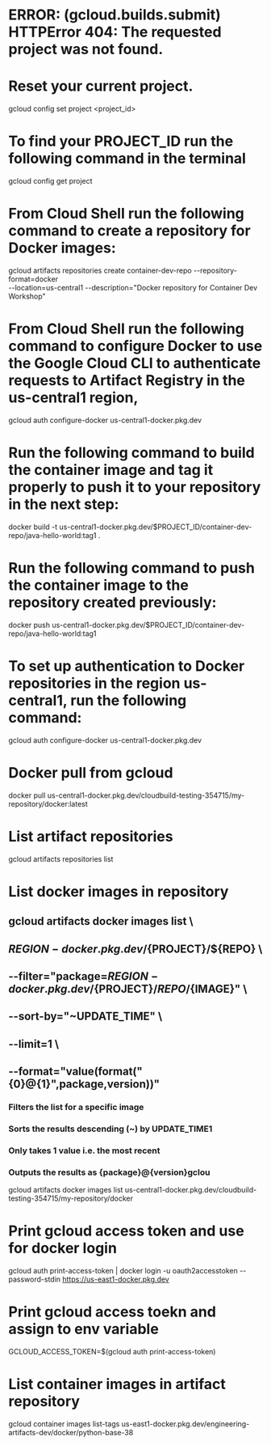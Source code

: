 # ERROR: (gcloud.builds.submit) HTTPError 404: The requested project was not found.
# Reset your current project.
gcloud config set project <project_id>

# To find your PROJECT_ID run the following command in the terminal
gcloud config get project

# From Cloud Shell run the following command to create a repository for Docker images:
gcloud artifacts repositories create container-dev-repo --repository-format=docker \
--location=us-central1 --description="Docker repository for Container Dev Workshop"


# From Cloud Shell run the following command to configure Docker to use the Google Cloud CLI to authenticate requests to Artifact Registry in the us-central1 region,
gcloud auth configure-docker us-central1-docker.pkg.dev

# Run the following command to build the container image and tag it properly to push it to your repository in the next step:
docker build -t us-central1-docker.pkg.dev/$PROJECT_ID/container-dev-repo/java-hello-world:tag1 .

# Run the following command to push the container image to the repository created previously:
docker push us-central1-docker.pkg.dev/$PROJECT_ID/container-dev-repo/java-hello-world:tag1

# To set up authentication to Docker repositories in the region us-central1, run the following command:
gcloud auth configure-docker us-central1-docker.pkg.dev

# Docker pull from gcloud
docker pull us-central1-docker.pkg.dev/cloudbuild-testing-354715/my-repository/docker:latest

# List artifact repositories
gcloud artifacts repositories list

# List docker images in repository
## gcloud artifacts docker images list \
## ${REGION}-docker.pkg.dev/${PROJECT}/${REPO} \
## --filter="package=${REGION}-docker.pkg.dev/${PROJECT}/${REPO}/${IMAGE}" \
## --sort-by="~UPDATE_TIME" \
## --limit=1 \
## --format="value(format("{0}@{1}",package,version))"
### Filters the list for a specific image
### Sorts the results descending (~) by UPDATE_TIME1
### Only takes 1 value i.e. the most recent
### Outputs the results as {package}@{version}gclou
gcloud artifacts docker images list us-central1-docker.pkg.dev/cloudbuild-testing-354715/my-repository/docker


# Print gcloud access token and use for docker login
gcloud auth print-access-token | docker login -u oauth2accesstoken --password-stdin https://us-east1-docker.pkg.dev

# Print gcloud access toekn and assign to env variable
GCLOUD_ACCESS_TOKEN=$(gcloud auth print-access-token)

# List container images in artifact repository

gcloud container images list-tags us-east1-docker.pkg.dev/engineering-artifacts-dev/docker/python-base-38